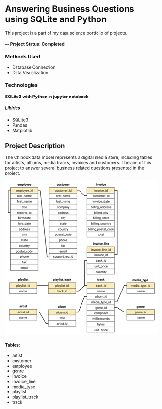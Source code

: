 # Answering Business Questions using SQLite and Python 
This project is a part of my data science portfolio of projects.

#### -- Project Status: Completed



### Methods Used
* Database Connection
* Data Visualization

### Technologies
#### SQLite3 with Python in jupyter notebook
##### Libiries
* SQLite3
* Pandas 
* Matplotlib

## Project Description
The Chinook data model represents a digital media store, including tables for artists, albums, media tracks, invoices and customers. The aim of this project to answer several business related questions presented in the project.

![schema](https://github.com/stilabdo/Data-Science-Projects/blob/master/Answering-Business-Questions-using-SQL/chinook-schema.jpg)

 
#### Tables:


* artist
* customer
* employee
* genre
* invoice
* invoice_line
* media_type
* playlist
* playlist_track
* track

